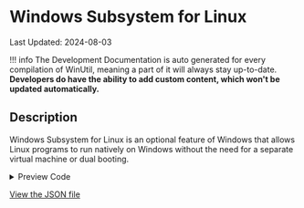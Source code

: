 ﻿# Windows Subsystem for Linux

Last Updated: 2024-08-03


!!! info
     The Development Documentation is auto generated for every compilation of WinUtil, meaning a part of it will always stay up-to-date. **Developers do have the ability to add custom content, which won't be updated automatically.**


## Description

Windows Subsystem for Linux is an optional feature of Windows that allows Linux programs to run natively on Windows without the need for a separate virtual machine or dual booting.

<!-- BEGIN CUSTOM CONTENT -->

<!-- END CUSTOM CONTENT -->

<details>
<summary>Preview Code</summary>

```json
{
    "Content":  "Windows Subsystem for Linux",
    "Description":  "Windows Subsystem for Linux is an optional feature of Windows that allows Linux programs to run natively on Windows without the need for a separate virtual machine or dual booting.",
    "category":  "Features",
    "panel":  "1",
    "Order":  "a020_",
    "feature":  [
                    "VirtualMachinePlatform",
                    "Microsoft-Windows-Subsystem-Linux"
                ],
    "InvokeScript":  [

                     ]
}
```
</details>

<!-- BEGIN SECOND CUSTOM CONTENT -->

<!-- END SECOND CUSTOM CONTENT -->

[View the JSON file](https://github.com/ChrisTitusTech/winutil/tree/main/config/feature.json)

